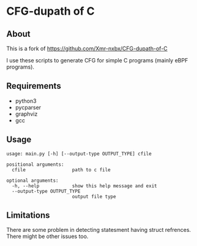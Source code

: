 # CFG-dupath of C

## About

This is a fork of https://github.com/Xmr-nxbx/CFG-dupath-of-C

I use these scripts to generate CFG for simple C programs (mainly eBPF
programs).

## Requirements

* python3
* pycparser
* graphviz
* gcc

##  Usage

```
usage: main.py [-h] [--output-type OUTPUT_TYPE] cfile

positional arguments:
  cfile                 path to c file

optional arguments:
  -h, --help            show this help message and exit
  --output-type OUTPUT_TYPE
                        output file type
```

## Limitations

There are some problem in detecting statesment having struct refrences.
There might be other issues too.

